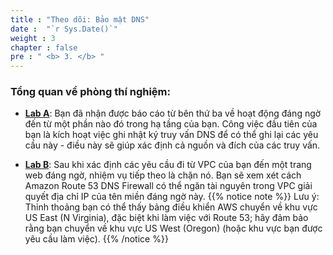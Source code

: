 ```yaml
---
title : "Theo dõi: Bảo mật DNS"
date :  "`r Sys.Date()`" 
weight : 3
chapter : false
pre : " <b> 3. </b> "
---
```

### Tổng quan về phòng thí nghiệm:

- [**Lab A**](3.1-LabA/_index.vi.md): Bạn đã nhận được báo cáo từ bên thứ ba về hoạt động đáng ngờ đến từ một phần nào đó trong hạ tầng của bạn. Công việc đầu tiên của bạn là kích hoạt việc ghi nhật ký truy vấn DNS để có thể ghi lại các yêu cầu này - điều này sẽ giúp xác định cả nguồn và đích của các truy vấn.

- [**Lab B**](3.2-LabB/_index.vi.md): Sau khi xác định các yêu cầu đi từ VPC của bạn đến một trang web đáng ngờ, nhiệm vụ tiếp theo là chặn nó. Bạn sẽ xem xét cách Amazon Route 53 DNS Firewall có thể ngăn tài nguyên trong VPC giải quyết địa chỉ IP của tên miền đáng ngờ này.
{{% notice note %}}
Lưu ý: Thỉnh thoảng bạn có thể thấy bảng điều khiển AWS chuyển về khu vực US East (N Virginia), đặc biệt khi làm việc với Route 53; hãy đảm bảo rằng bạn chuyển về khu vực US West (Oregon) (hoặc khu vực bạn được yêu cầu làm việc).
{{% /notice %}}
